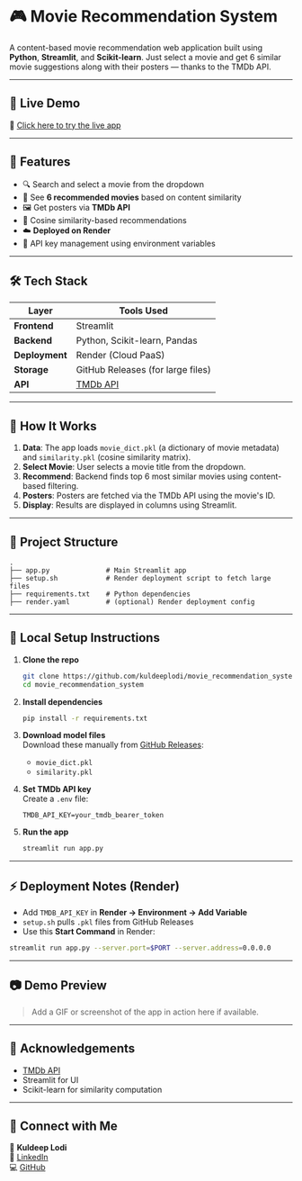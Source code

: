 # 🎮 Movie Recommendation System

A content-based movie recommendation web application built using **Python**, **Streamlit**, and **Scikit-learn**. Just select a movie and get 6 similar movie suggestions along with their posters — thanks to the TMDb API.

---

## 🚀 Live Demo

🔗 [Click here to try the live app](https://your-render-app-url.com)

---

## 📌 Features

- 🔍 Search and select a movie from the dropdown
- 🤖 See **6 recommended movies** based on content similarity
- 🖼️ Get posters via **TMDb API**
- 🧠 Cosine similarity-based recommendations
- ☁️ **Deployed on Render**
- 🔐 API key management using environment variables

---

## 🛠️ Tech Stack

| Layer          | Tools Used                              |
| -------------- | --------------------------------------- |
| **Frontend**   | Streamlit                               |
| **Backend**    | Python, Scikit-learn, Pandas            |
| **Deployment** | Render (Cloud PaaS)                     |
| **Storage**    | GitHub Releases (for large files)       |
| **API**        | [TMDb API](https://www.themoviedb.org/) |

---

## 🧠 How It Works

1. **Data**: The app loads `movie_dict.pkl` (a dictionary of movie metadata) and `similarity.pkl` (cosine similarity matrix).
2. **Select Movie**: User selects a movie title from the dropdown.
3. **Recommend**: Backend finds top 6 most similar movies using content-based filtering.
4. **Posters**: Posters are fetched via the TMDb API using the movie's ID.
5. **Display**: Results are displayed in columns using Streamlit.

---

## 📂 Project Structure

```
.
├── app.py              # Main Streamlit app
├── setup.sh            # Render deployment script to fetch large files
├── requirements.txt    # Python dependencies
├── render.yaml         # (optional) Render deployment config
```

---

## 🧪 Local Setup Instructions

1. **Clone the repo**

   ```bash
   git clone https://github.com/kuldeeplodi/movie_recommendation_system
   cd movie_recommendation_system
   ```

2. **Install dependencies**

   ```bash
   pip install -r requirements.txt
   ```

3. **Download model files**\
   Download these manually from [GitHub Releases](https://github.com/kuldeeplodi/movie_recommendation_system/releases):

   - `movie_dict.pkl`
   - `similarity.pkl`

4. **Set TMDb API key**\
   Create a `.env` file:

   ```env
   TMDB_API_KEY=your_tmdb_bearer_token
   ```

5. **Run the app**

   ```bash
   streamlit run app.py
   ```

---

## ⚡ Deployment Notes (Render)

- Add `TMDB_API_KEY` in **Render → Environment → Add Variable**
- `setup.sh` pulls `.pkl` files from GitHub Releases
- Use this **Start Command** in Render:

```bash
streamlit run app.py --server.port=$PORT --server.address=0.0.0.0
```

---

## 📷 Demo Preview

> Add a GIF or screenshot of the app in action here if available.

---

## 📘 Acknowledgements

- [TMDb API](https://developers.themoviedb.org/)
- Streamlit for UI
- Scikit-learn for similarity computation

---

## 🤝 Connect with Me

👤 **Kuldeep Lodi**\
📧 [LinkedIn](https://www.linkedin.com/in/kuldeep-lodi)\
💻 [GitHub](https://github.com/kuldeeplodi)

